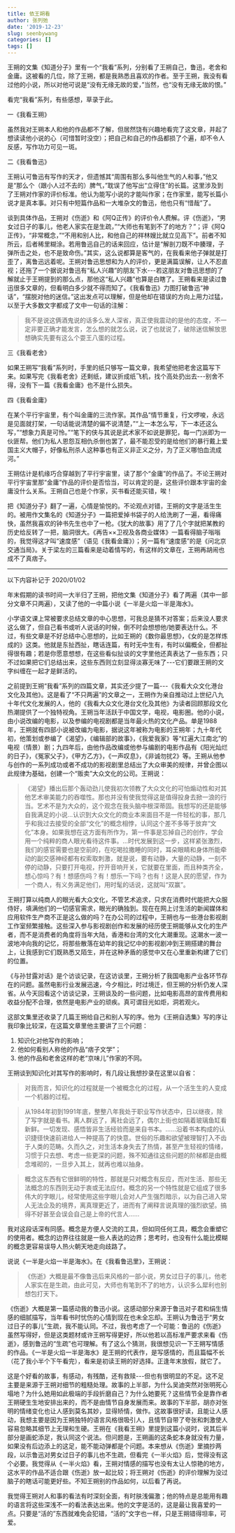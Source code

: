 ```yaml
---
title: 依王朔看
author: 张列弛
date: '2019-12-23'
slug: seenbywang
categories: []
tags: []
---
```

王朔的文集《知道分子》里有一个“我看”系列，分别看了王朔自己，鲁迅，老舍和金庸。这被看的几位，除了王朔，都是我熟悉且喜欢的作者。至于王朔，我没有看过他的小说，所以对他可说是“没有无缘无故的爱，”当然，也“没有无缘无故的恨。”   

看完“我看”系列，有些感想，草录于此。  

一《我看王朔》 

虽然我对王朔本人和他的作品都不了解，但居然饶有兴趣地看完了这文章，并起了想读读他小说的心（可惜暂时没空）；把自己和自己的作品都损了个遍，却不令人反感，写作功力可见一斑。      

二《我看鲁迅》  

王朔认可鲁迅有写作的天才，但遗憾其“周围有那么多叫他生气的人和事，”他又是“那么个（跟小人过不去的）脾气，”耽误了他写出“立得住”的长篇。这里涉及到了王朔对作家的评价标准。他认为能写小说的才能叫作家；在作家里，能写长篇小说才是真本事。对只有中短篇作品和一大堆杂文的鲁迅，他也只有“惜哉”了。   

谈到具体作品，王朔对《伤逝》和《阿Q正传》的评价令人费解。评《伤逝》，“男女过日子的事儿，他老人家实在是生疏，”“大师也有笔到不了的地方？”；评《阿Q正传》，“非常概念，”“不用和别人比，和他自己的祥林嫂比就立见高下”。前者不知所云，后者稀里糊涂。若用鲁迅自己的话来回应，估计是“解剖刀既不中腠理，子弹所击之处，也不是致命伤。”其实，这么说都算是客气的，在我看来他子弹就是打歪了，离鲁迅远着呢。王朔对鲁迅思想和为人的评价，更是满篇误解，让人不忍直视；还拖了一个据说对鲁迅有“私人兴趣”的朋友下水---若这朋友对鲁迅思想的了解就止于王朔提到的那么点，那他这“私人兴趣”也算是白瞎了。王朔看来是读过鲁迅很多文章的，但看明白多少就不得而知了。《我看鲁迅》力图打破鲁迅“神话”，“摆脱对他的迷信。”这出发点可以理解，但是他却在错误的方向上用力过猛，以至于大多数文字都成了文中一句话的注解：  

> 我不是说这俩酒鬼说的话多么发人深省，真正使我震动的是他的态度，不一定非要正确才能发言，怎么想的就怎么说，说了也就说了，破除迷信解放思想确实先要有这么个耍王八蛋的过程。  

三《我看老舍》  

如果王朔写“我看”系列时，手里的纸只够写一篇文章，我希望他把老舍这篇写下来。如果写完《我看老舍》还剩纸，建议折成纸飞机，找个高处扔出去---别舍不得，没有下一篇《我看金庸》也不是什么损失。   

四《我看金庸》  

在某个平行宇宙里，有个叫金庸的三流作家。其作品“情节重复，行文啰唆，永远是见面就打架，一句话能说清楚的偏不说清楚，”“上一本怎么写，下一本还这么写，”“想象力真是可怜。”“笔下的侠与其说是武术家不如说是罪犯，每一门派即为一伙匪帮。他们为私人恩怨互相仇杀倒也罢了，最不能忍受的是给他们的暴行戴上爱国主义大帽子，好像私刑杀人这种事也有正义非正义之分，为了正义哪怕血流成河。”   

王朔估计是机缘巧合穿越到了平行宇宙里，读了那个“金庸”的作品了。不论王朔对平行宇宙里那“金庸”作品的评价是否恰当，可以肯定的是，这些评价跟本宇宙的金庸没什么关系。王朔自己也是个作家，买书看还能买错，唉！   

把《知道分子》翻了一遍，心情是愉悦的。不论观点对错，王朔的文字是活生生的。被用作文集名的《知道分子》一篇把爱掉书袋子的人给洗刷了一遍，看得痛快，虽然我喜欢的钟书先生也中了一枪。《犹大的故事》用了了几个字就把某教的历史给反转了一把，脑洞很大。《再告××卫视及各商业媒体》一篇看得脑子嗡嗡的，我觉得这才叫“速度感”（语见《我看金庸》）；另一篇有“速度感”的是《问北京交通当局》。关于梁左的三篇看来是动着情写的，有这样的文章在，王朔再胡闹也成不了真痞子。    

----------

以下内容补记于 2020/01/02  

年末假期的读书时间一大半归了王朔，把他文集《知道分子》看了两遍（其中一部分文章不只两遍），又读了他的一中篇小说《一半是火焰一半是海水》。     

小学语文课上常被要求总结文章的中心思想，可我总是猜不对答案；后来没人要求这么做了，但自己看书或听人说话的时候，倒不时会想想他/她要表达什么。不过，有些文章是不好总结中心思想的，比如王朔的《数你最思想》，《女的是怎样炼成的》这类。他就是东扯西扯，瞎话连篇，有时无中生有，有时以偏概全，但都扯得很有趣；若是你愿意想想，在这些看似扯谈的文字里他还真表达了一些东西；只不过如果把它们总结出来，这些东西则立刻显得淡寡无味了---它们要跟王朔的文字纠缠在一起才是鲜活的。       

之前提到王朔“我看”系列的四篇文章，其实还少提了一篇---《我看大众文化港台文化及其他》。这是看了“不只两遍”的文章之一，王朔作为亲自推动过上世纪八九十年代文化发展的人，他的《我看大众文化港台文化及其他》为读者回顾那段文化热潮提供了一个独特视角。王朔当年活跃于中国文学，电视，电影圈。他的小说，由小说改编的电影，以及参编的电视剧都是当年最火热的文化产品。单是1988年，王朔就有四部小说被改编为电影，据说这年被称为电影的王朔年；九十年代初，他策划或参编了《渴望》，《编辑部的故事》，《我爱我家》等“红遍大江南北”的电视（情景）剧；九四年后，由他作品改编或他参与编剧的电影作品有《阳光灿烂的日子》，《冤家父子》，《甲方乙方》，《一声叹息》，《非诚勿扰2》等。王朔从他参与创作的一系列成功或者不成功的影视剧里总结出了大众审美的规律，并曾企图以此规律为基础，创建一个“贩卖”大众文化的公司。王朔说：  

> 《渴望》播出后那个轰动劲儿使我初次领教了大众文化的可怕煽动性和对其他艺术审美能力的吞噬性。那也并没有使我觉得这是值得投身去掀一浪的行当。艺术不是为大众的，这个观念在我头脑中根深蒂固。我想写的还是能够自我满足的小说...认识到大众文化的商业本来面目不是一件轻松的事，那几乎和我过去接受的全部“文化”的概念相悖，认同这个差不多等于放弃“文化”本身。如果我想在这方面有所作为，第一件事是忘掉自己的创作，学会用一个纯粹的商人眼光看待这件事。...时代发展到这一步，这样紧张激烈，我们的感官需要也是空前的，在吃喝拉撒睡的同时，耳朵眼睛和身体所能牵动的副交感神经都有权索取刺激，就是说，要有动静，大量的动静，一刻不停的动静，只要打开电视，拧开音响开关，它就要在里面，而且种类齐全，想心惊吗？有！想感伤吗？有！想乐一下吗？也有！这是人民的愿望，作为一个商人，有义务满足他们，用时髦的话说，这就叫“双赢”。   

王朔打算以纯商人的眼光看大众文化，不管艺术追求，只求在消费时代能把大众服侍好，填满他们的一切感官需求，眼光的确独到。现在在网上讨生活的新闻媒体和应用软件生产商不正是这么做的吗？在办公司的过程中，王朔也与一些港台影视剧工作室频繁接触。这些深入参与影视剧创作和发展的经历使王朔能够从文化的生产者，而不是消费者的角度将当年大陆，香港和台湾的文化大潮重现。这潮水一波一波地冲向我的记忆，将那些散落在幼年的我记忆中的影视剧冲到王朔搭建的舞台上，让我感到它们既熟悉又陌生，并在这种矛盾的感觉中又在心里重新构建了它们的位置。     

《与孙甘露对话》是个访谈记录，在这访谈里，王朔分析了我国电影产业各环节存在的问题。虽然电影行业发展迅速，今夕相比，时过境迁，但王朔的分析仍发人深省。从今天回看这个访谈记录，王朔谈及的一些问题，比如电影高昂的宣传费用和收益分配不合理，依然是电影产业的顽疾。真可谓目光如炬，洞若观火。     

这部文集里还收录了几篇王朔给自己和别人写的序。他为《王朔自选集》写的序让我印象比较深，在这篇文章里他主要讲了三个问题： 

1. 知识化对他写作的影响；
2. 他如何看别人称他的作品“痞子文学”；
3. 他的作品和老舍这样的老“京味儿”作家的不同。   

王朔谈到知识化对其写作的影响时，有几段让我想抄录在这里以自省：

> 对我而言，知识化的过程就是一个被概念化的过程，从一个活生生的人变成一个机器的过程。

> 从1984年初到1991年底，整整八年我处于职业写作状态中，日以继夜，除了写字就是看书。离人群远了，离社会远了，偶尔上街也如隔着玻璃鱼缸看新鲜。一切发现、感悟皆非生活经验而是来自书本。......沿着书本构成的认识捷径快速前进给人一种提高了的快意。世俗的乐趣和欲望被理智打入不齿于人类的范畴。久而久之，对生活本身失去了热情，甚至产生轻视的情绪，习惯于只去想、考虑一些更深的问题，殊不知通往这些问题的阶梯都是由概念堆砌的，一旦步入其上，就再也难以抽身。

> 概念这东西有它很鲜明的特性，那就是只对概念有反应，而对生活、那些无法概念的东西则无动于衷或无法应付。概念的另一个特性就是它组成了很多伟大的字眼儿，经常使用这些字眼儿会对人产生强烈暗示，以为自己进入常人无法企及的境界，离真理更近了，进而有了阐释言说真理的强烈欲望。搞得不好甚至会误会自己是上帝的代言人......    

我对这段话深有同感。概念是方便人交流的工具，但如同任何工具，概念会重塑它的使用者。概念的边界往往就是一些人表达的边界；思考时，也没有什么能比模糊的概念更容易误导人热火朝天地走向歧路了。   

说说《一半是火焰一半是海水》。在《我看鲁迅里》，王朔说：

> 《伤逝》大概是最不像鲁迅后来风格的一部小说，男女过日子的事儿，他老人家实在是生疏，由此可见，大师也有笔到不了的地方，认识多么犀利也别想包打天下。  

《伤逝》大概是第一篇感动我的鲁迅小说。这感动部分来源于鲁迅对子君和绢生情感的细腻描写，当年看书时忧伤的心情到现在也未全忘却。王朔认为鲁迅于“男女过日子的事儿”生疏，我不能认同。不过，我也考虑了一个可能：鲁迅的《伤逝》虽然写得好，但是这类题材或许王朔写得更好，所以他若以高标准严要求来看《伤逝》，感到鲁迅的“生疏”也可理解。有了这么个猜测，我很想见识一下王朔写情感的作品。《一半是火焰一半是海水》是王朔的代表作，是写感情的，而且篇幅不长（花了我小半个下午看完），看来是初读王朔的好选择。正逢年末放假，就它了。    

这是个好看的故事，有感动，有残酷，还有救赎---但也有很明显的不足。这不足主要是来源于王朔对细节的粗糙处理。故事的上半部，为什么吴迪突然对张明死心塌地？为什么她用如此极端的手段折磨自己？为什么她要死？这些情节全是靠作者王朔硬生生地安排出来的，而不是由情节自身发展而来。故事的下半部，胡亦对张明的情绪变化也让人感到莫名其妙，显得矫情，做作。这故事很好读，且能让人感动，我想主要是因为王朔独特的语言风格很吸引人，且情节自带了夸张和刺激使人容易忽略其细节上无理和生硬。王朔在《我看王朔》里提到这篇小说时，说其后半部分是画蛇添足，我认同这个说法。但问题是，王朔画的这条蛇本身就没有力量，如果没有后边添上的这足，能不能动弹都是个问题。本来想从《伤逝》里摘抄两段，以示鲁迅对男女过日子的事儿也不生疏，但看完《一半火焰》后，觉得没有这个必要。我觉得从《一半火焰》看，王朔对情感的描写也没有太让人惊艳的地方，这水平的作品不适合跟《伤逝》放一起比较；将王朔对《伤逝》的评价理解为没过脑子的瞎话可能更好些。不知王朔别的作品如何，以后看了再说。       

我觉得王朔对人和事的看法有时深刻全面，有时肤浅偏激；他的特点是总能用有趣的语言将这些深浅不一的看法表达出来。他的文字是活的，这是最让我喜爱的一点。只要是“活的”东西就难免会犯错，“活的”文字也一样，只是王朔错得坦率，可爱。     



